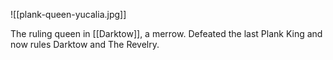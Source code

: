 ![[plank-queen-yucalia.jpg]]

The ruling queen in [[Darktow]], a merrow. Defeated the last Plank King and now rules Darktow and The Revelry.